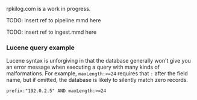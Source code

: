 rpkilog.com is a work in progress.

TODO: insert ref to pipeline.mmd here

TODO: insert ref to ingest.mmd here

### Lucene query example

Lucene syntax is unforgiving in that the database generally won't give you an error message when executing
a query with many kinds of malformations.  For example, `maxLength:>=24` requires that `:` after the field
name, but if omitted, the database is likely to silently match zero records.

```lucene
prefix:"192.0.2.5" AND maxLength:>=24
```

